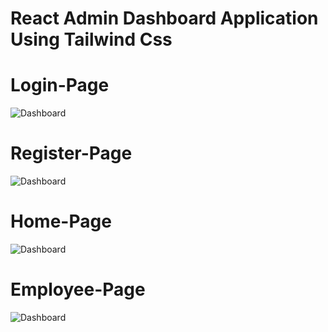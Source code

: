 # React Admin Dashboard Application Using Tailwind Css

# Login-Page
![Dashboard](https://firebasestorage.googleapis.com/v0/b/food-shop-24be1.appspot.com/o/Images%2FScreenshot%202022-06-17%20at%202.00.18%20PM-min.png?alt=media&token=7a401843-09e5-4823-bc8e-68bf310c5506)

# Register-Page
![Dashboard](https://firebasestorage.googleapis.com/v0/b/food-shop-24be1.appspot.com/o/Images%2FScreenshot%202022-06-17%20at%202.00.34%20PM-min.png?alt=media&token=03e164c8-3ca5-49b7-a67c-9c3094b0e47e)


# Home-Page
![Dashboard](https://firebasestorage.googleapis.com/v0/b/food-shop-24be1.appspot.com/o/Images%2FScreenshot%202022-06-17%20at%202.01.05%20PM-min.png?alt=media&token=5536f00d-5489-486d-9cd5-eba0cf4a2061)



# Employee-Page
![Dashboard](https://firebasestorage.googleapis.com/v0/b/food-shop-24be1.appspot.com/o/Images%2FScreenshot%202022-06-17%20at%202.01.20%20PM-min(1).png?alt=media&token=c5c80fab-be9f-471d-9bad-e441b25fc471)